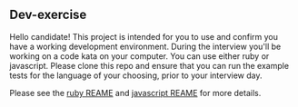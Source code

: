## Dev-exercise

Hello candidate! This project is intended for you to use and confirm you have
a working development environment. During the interview you'll be working
on a code kata on your computer. You can use either ruby or javascript.
Please clone this repo and ensure that you can run the example tests for 
the language of your choosing, prior to your interview day.


Please see the [ruby REAME](./ruby/README.md) and [javascript REAME](./ruby/REAME.md) 
for more details.

